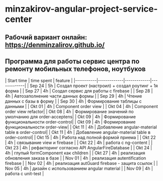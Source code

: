 # minzakirov-angular-project-service-center

## Рабочий вариант онлайн: https://denminzalirov.github.io/

## Программа для работы сервис центра по ремонту мобильных телефонов, ноутбуков

| Start time | time spent | feature |
|-----------|-------------|-------------|-------------|
| Sep 24 | 5h | Создал проект (настроил) + создал роутинг + 1я форма |
| Sep 27 | 4h | Создал сервис для работы с firebase |
| Sep 28 | 4h | Автозаполнение части данных формы |
| Sep 29 | 4h | Чтение данных с базы в форму |
| Sep 30 | 4h | Формирование таблицы с данными |
| Okt 01 | 4h | Component order view |
| Okt 04 | 4h | Component order view refactor|
| Okt 08 | 4h | Формирование значений по умолчанию для order-acceptens|
| Okt 09 | 4h | Формирование функциональности order-control|
| Okt 09 | 4h | Формирование функциональности order-view|
| Okt 11 | 4h | Добавление angular-material table в order-control|
| Okt 11 | 4h | Добавление angular-material table в order-control|
| Okt 15 | 4h | Работа над полной формой приема |
| Okt 22 | 4h | связывание view и firebase |
| Okt 22 | 4h | работа с ng-content |
| Okt 23 | 4h | рефакторинг согласно API AngularFireDatabase |
| Okt 24 | 4h | глупый formComponent как children |
| Okt 27 | 4h | реализация обновления заказа в базе |
| Nov 01 | 4h | реализация autentification firebase |
| Nov 02 | 4h | реализация autGuard firebase - защита ссылок |
| Nov 05 | 4h | дизайн с использованием angular material |
| Nov 09 | 4h | работа с unit-test |
